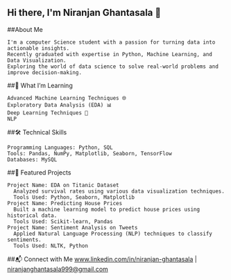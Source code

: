 ## Hi there, I'm Niranjan Ghantasala 👋

##About Me

    I'm a computer Science student with a passion for turning data into actionable insights.
    Recently graduated with expertise in Python, Machine Learning, and Data Visualization.
    Exploring the world of data science to solve real-world problems and improve decision-making.

##🌱 What I’m Learning

    Advanced Machine Learning Techniques 🌐
    Exploratory Data Analysis (EDA) 📊
    Deep Learning Techniques 🧠
    NLP

##🛠️ Technical Skills

    Programming Languages: Python, SQL
    Tools: Pandas, NumPy, Matplotlib, Seaborn, TensorFlow
    Databases: MySQL

##📂 Featured Projects

    Project Name: EDA on Titanic Dataset
      Analyzed survival rates using various data visualization techniques.
      Tools Used: Python, Seaborn, Matplotlib
    Project Name: Predicting House Prices
      Built a machine learning model to predict house prices using historical data.
      Tools Used: Scikit-learn, Pandas
    Project Name: Sentiment Analysis on Tweets
      Applied Natural Language Processing (NLP) techniques to classify sentiments.
      Tools Used: NLTK, Python
##📬 Connect with Me
www.linkedin.com/in/niranjan-ghantasala | niranjanghantasala999@gmail.com

<!--
**niranjan8899/niranjan8899** is a ✨ _special_ ✨ repository because its `README.md` (this file) appears on your GitHub profile.

Here are some ideas to get you started:

- 🔭 I’m currently working on ...
- 🌱 I’m currently learning ...
- 👯 I’m looking to collaborate on ...
- 🤔 I’m looking for help with ...
- 💬 Ask me about ...
- 📫 How to reach me: ...
- 😄 Pronouns: ...
- ⚡ Fun fact: ...
-->
